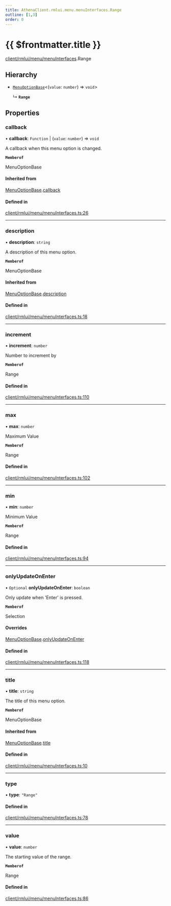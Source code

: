 ```yaml
---
title: AthenaClient.rmlui.menu.menuInterfaces.Range
outline: [1,3]
order: 0
---
```


# {{ $frontmatter.title }}


[client/rmlui/menu/menuInterfaces](../modules/client_rmlui_menu_menuInterfaces.md).Range

## Hierarchy

- [`MenuOptionBase`](client_rmlui_menu_menuInterfaces_Internal_MenuOptionBase.md)<(`value`: `number`) => `void`\>

  ↳ **`Range`**

## Properties

### callback

• **callback**: `Function` \| (`value`: `number`) => `void`

A callback when this menu option is changed.

**`Memberof`**

MenuOptionBase

#### Inherited from

[MenuOptionBase](client_rmlui_menu_menuInterfaces_Internal_MenuOptionBase.md).[callback](client_rmlui_menu_menuInterfaces_Internal_MenuOptionBase.md#callback)

#### Defined in

[client/rmlui/menu/menuInterfaces.ts:26](https://github.com/Stuyk/altv-athena/blob/2ba937d/src/core/client/rmlui/menu/menuInterfaces.ts#L26)

___

### description

• **description**: `string`

A description of this menu option.

**`Memberof`**

MenuOptionBase

#### Inherited from

[MenuOptionBase](client_rmlui_menu_menuInterfaces_Internal_MenuOptionBase.md).[description](client_rmlui_menu_menuInterfaces_Internal_MenuOptionBase.md#description)

#### Defined in

[client/rmlui/menu/menuInterfaces.ts:18](https://github.com/Stuyk/altv-athena/blob/2ba937d/src/core/client/rmlui/menu/menuInterfaces.ts#L18)

___

### increment

• **increment**: `number`

Number to increment by

**`Memberof`**

Range

#### Defined in

[client/rmlui/menu/menuInterfaces.ts:110](https://github.com/Stuyk/altv-athena/blob/2ba937d/src/core/client/rmlui/menu/menuInterfaces.ts#L110)

___

### max

• **max**: `number`

Maximum Value

**`Memberof`**

Range

#### Defined in

[client/rmlui/menu/menuInterfaces.ts:102](https://github.com/Stuyk/altv-athena/blob/2ba937d/src/core/client/rmlui/menu/menuInterfaces.ts#L102)

___

### min

• **min**: `number`

Minimum Value

**`Memberof`**

Range

#### Defined in

[client/rmlui/menu/menuInterfaces.ts:94](https://github.com/Stuyk/altv-athena/blob/2ba937d/src/core/client/rmlui/menu/menuInterfaces.ts#L94)

___

### onlyUpdateOnEnter

• `Optional` **onlyUpdateOnEnter**: `boolean`

Only update when 'Enter' is pressed.

**`Memberof`**

Selection

#### Overrides

[MenuOptionBase](client_rmlui_menu_menuInterfaces_Internal_MenuOptionBase.md).[onlyUpdateOnEnter](client_rmlui_menu_menuInterfaces_Internal_MenuOptionBase.md#onlyUpdateOnEnter)

#### Defined in

[client/rmlui/menu/menuInterfaces.ts:118](https://github.com/Stuyk/altv-athena/blob/2ba937d/src/core/client/rmlui/menu/menuInterfaces.ts#L118)

___

### title

• **title**: `string`

The title of this menu option.

**`Memberof`**

MenuOptionBase

#### Inherited from

[MenuOptionBase](client_rmlui_menu_menuInterfaces_Internal_MenuOptionBase.md).[title](client_rmlui_menu_menuInterfaces_Internal_MenuOptionBase.md#title)

#### Defined in

[client/rmlui/menu/menuInterfaces.ts:10](https://github.com/Stuyk/altv-athena/blob/2ba937d/src/core/client/rmlui/menu/menuInterfaces.ts#L10)

___

### type

• **type**: ``"Range"``

#### Defined in

[client/rmlui/menu/menuInterfaces.ts:78](https://github.com/Stuyk/altv-athena/blob/2ba937d/src/core/client/rmlui/menu/menuInterfaces.ts#L78)

___

### value

• **value**: `number`

The starting value of the range.

**`Memberof`**

Range

#### Defined in

[client/rmlui/menu/menuInterfaces.ts:86](https://github.com/Stuyk/altv-athena/blob/2ba937d/src/core/client/rmlui/menu/menuInterfaces.ts#L86)
